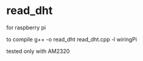 # read_dht
for raspberry pi

to compile
  g++ -o read_dht read_dht.cpp -l wiringPi

tested only with AM2320
